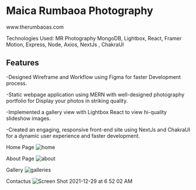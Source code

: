 <h1>Maica Rumbaoa Photography</h1>
www.therumbaoas.com

<p>Technologies Used: MR Photography 	MongoDB, Lightbox, React, Framer Motion, Express, Node, Axios, NextJs , ChakraUI </p>

<h2>Features</h2>

-Designed Wireframe and Workflow using Figma for faster Development process.

-Static webpage application using MERN with well-designed photography portfolio for Display your photos in striking quality.

-Implemented a gallery view with Lightbox React to view hi-quality slideshow images.

-Created an engaging, responsive front-end site using NextJs and ChakraUI for a dynamic user experience and faster development.

</hr>

Home Page
![home](https://user-images.githubusercontent.com/79444246/147673599-1fdcb570-718c-45a5-bbc8-77817fa3048a.png)


About Page
![about](https://user-images.githubusercontent.com/79444246/147673618-d58b24ab-e7db-47af-8705-48dc359335e0.png)

Gallery
![galleries](https://user-images.githubusercontent.com/79444246/147673628-124a3eab-db7e-42ec-a536-f111c3a1e10f.png)

Contactus
![Screen Shot 2021-12-29 at 6 52 02 AM](https://user-images.githubusercontent.com/79444246/147674518-dc174f8d-cc38-4aa8-88d5-5364f17e165c.png)
